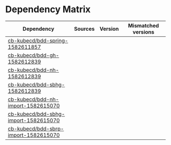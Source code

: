 # Dependency Matrix

Dependency | Sources | Version | Mismatched versions
---------- | ------- | ------- | -------------------
[cb-kubecd/bdd-spring-1582611857](https://github.com/cb-kubecd/bdd-spring-1582611857.git) |  | []() | 
[cb-kubecd/bdd-gh-1582612839](https://github.com/cb-kubecd/bdd-gh-1582612839.git) |  | []() | 
[cb-kubecd/bdd-nh-1582612839](https://github.com/cb-kubecd/bdd-nh-1582612839.git) |  | []() | 
[cb-kubecd/bdd-sbhg-1582612839](https://github.com/cb-kubecd/bdd-sbhg-1582612839.git) |  | []() | 
[cb-kubecd/bdd-nh-import-1582615070](https://github.com/cb-kubecd/bdd-nh-import-1582615070.git) |  | []() | 
[cb-kubecd/bdd-sbhg-import-1582615070](https://github.com/cb-kubecd/bdd-sbhg-import-1582615070.git) |  | []() | 
[cb-kubecd/bdd-sbrp-import-1582615070](https://github.com/cb-kubecd/bdd-sbrp-import-1582615070.git) |  | []() | 

